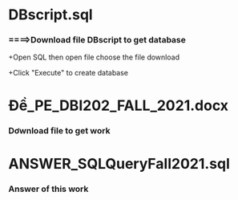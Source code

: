 <h1>DBscript.sql</h1>
<h3>====>Download file DBscript to get database</h3>
<p>+Open SQL then open file choose the file download</p>
<p>+Click "Execute" to create database</p>

<h1>Đề_PE_DBI202_FALL_2021.docx</h1>
<h3>Dơwnload file to get work</h3>

<h1>ANSWER_SQLQueryFall2021.sql</h1>
<h3>Answer of this work</h3>
